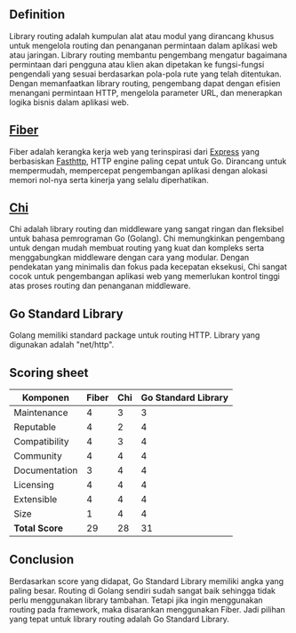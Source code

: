 ## Definition

Library routing adalah kumpulan alat atau modul yang dirancang khusus untuk mengelola routing dan penanganan permintaan dalam aplikasi web atau jaringan. Library routing membantu pengembang mengatur bagaimana permintaan dari pengguna atau klien akan dipetakan ke fungsi-fungsi pengendali yang sesuai berdasarkan pola-pola rute yang telah ditentukan. Dengan memanfaatkan library routing, pengembang dapat dengan efisien menangani permintaan HTTP, mengelola parameter URL, dan menerapkan logika bisnis dalam aplikasi web.

## [Fiber](https://github.com/gofiber/fiber)

Fiber adalah kerangka kerja web yang terinspirasi dari [Express](https://github.com/expressjs/express) yang berbasiskan [Fasthttp](https://github.com/valyala/fasthttp), HTTP engine paling cepat untuk Go. Dirancang untuk mempermudah, mempercepat pengembangan aplikasi dengan alokasi memori nol-nya serta kinerja yang selalu diperhatikan.

## [Chi](https://github.com/go-chi/chi)

Chi adalah library routing dan middleware yang sangat ringan dan fleksibel untuk bahasa pemrograman Go (Golang). Chi memungkinkan pengembang untuk dengan mudah membuat routing yang kuat dan kompleks serta menggabungkan middleware dengan cara yang modular.  Dengan pendekatan yang minimalis dan fokus pada kecepatan eksekusi, Chi sangat cocok untuk pengembangan aplikasi web yang memerlukan kontrol tinggi atas proses routing dan penanganan middleware.

## Go Standard Library

Golang memiliki standard package untuk routing HTTP. Library yang digunakan adalah "net/http".

## Scoring sheet

| Komponen        | Fiber | Chi | Go Standard Library |
|-----------------|-----------|-----|----------|
| Maintenance     | 4         | 3   | 3        |
| Reputable       | 4         | 2   | 4        |
| Compatibility   | 4         | 3   | 4        |
| Community       | 4         | 4   | 4        |
| Documentation   | 3         | 4   | 4        |
| Licensing       | 4         | 4   | 4        |
| Extensible      | 4         | 4   | 4        |
| Size            | 1         | 4   | 4        |
| **Total Score** | 29        | 28  | 31       |

## Conclusion

Berdasarkan score yang didapat, Go Standard Library memiliki angka yang paling besar. Routing di Golang sendiri sudah sangat baik sehingga tidak perlu menggunakan library tambahan. Tetapi jika ingin menggunakan routing pada framework, maka disarankan menggunakan Fiber. Jadi pilihan yang tepat untuk library routing adalah Go Standard Library.